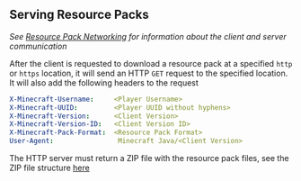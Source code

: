 ## Serving Resource Packs

*See [Resource Pack Networking](network.md) for information about the client
and server communication*

After the client is requested to download a resource pack at a specified
`http` or `https` location, it will send an HTTP `GET` request to the
specified location. It will also add the following headers to the request

```yaml
X-Minecraft-Username:     <Player Username>
X-Minecraft-UUID:         <Player UUID without hyphens>
X-Minecraft-Version:      <Client Version>
X-Minecraft-Version-ID:   <Client Version ID>
X-Minecraft-Pack-Format:  <Resource Pack Format>
User-Agent:                Minecraft Java/<Client Version>
```

The HTTP server must return a ZIP file with the resource pack files, see the
ZIP file structure [here](structure.md)